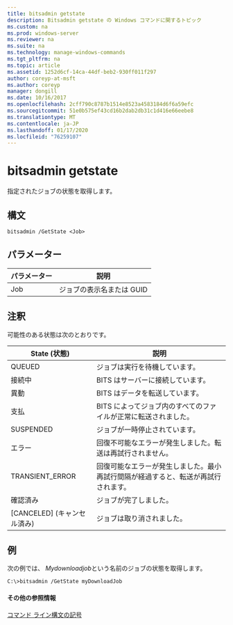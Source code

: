```yaml
---
title: bitsadmin getstate
description: Bitsadmin getstate の Windows コマンドに関するトピック
ms.custom: na
ms.prod: windows-server
ms.reviewer: na
ms.suite: na
ms.technology: manage-windows-commands
ms.tgt_pltfrm: na
ms.topic: article
ms.assetid: 1252d6cf-14ca-44df-beb2-930ff011f297
author: coreyp-at-msft
ms.author: coreyp
manager: dongill
ms.date: 10/16/2017
ms.openlocfilehash: 2cff790c8787b1514e8523a4583184d6f6a59efc
ms.sourcegitcommit: 51e0b575ef43cd16b2dab2db31c1d416e66eebe8
ms.translationtype: MT
ms.contentlocale: ja-JP
ms.lasthandoff: 01/17/2020
ms.locfileid: "76259107"
---
```

# <a name="bitsadmin-getstate"></a>bitsadmin getstate


指定されたジョブの状態を取得します。

## <a name="syntax"></a>構文

```
bitsadmin /GetState <Job>
```

## <a name="parameters"></a>パラメーター

| パラメーター | 説明 |
| --------- | ----------- |
|    Job    | ジョブの表示名または GUID |

## <a name="remarks"></a>注釈

可能性のある状態は次のとおりです。

|      State (状態)      | 説明 |
| --------------- | ----------- |
| QUEUED          | ジョブは実行を待機しています。 |
| 接続中      | BITS はサーバーに接続しています。 |
| 異動    | BITS はデータを転送しています。 |
| 支払     | BITS によってジョブ内のすべてのファイルが正常に転送されました。 |
| SUSPENDED       | ジョブが一時停止されています。 |
| エラー           | 回復不可能なエラーが発生しました。転送は再試行されません。 |
| TRANSIENT_ERROR | 回復可能なエラーが発生しました。最小再試行間隔が経過すると、転送が再試行されます。 |
| 確認済み    | ジョブが完了しました。 |
| [CANCELED] (キャンセル済み)        | ジョブは取り消されました。 |

## <a name="BKMK_examples"></a>例

次の例では、 *Mydownloadjob*という名前のジョブの状態を取得します。

```
C:\>bitsadmin /GetState myDownloadJob
```

#### <a name="additional-references"></a>その他の参照情報

[コマンド ライン構文の記号](command-line-syntax-key.md)
